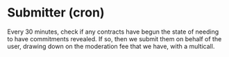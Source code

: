 
# Submitter (cron)

Every 30 minutes, check if any contracts have begun the state of needing to have
commitments revealed. If so, then we submit them on behalf of the user, drawing
down on the moderation fee that we have, with a multicall.
